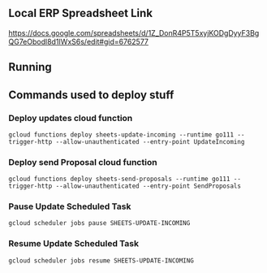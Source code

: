 ## Local ERP Spreadsheet Link

https://docs.google.com/spreadsheets/d/1Z_DonR4P5T5xyjKODgDyyF3BgQG7eObodl8d1IWxS6s/edit#gid=6762577

## Running

## Commands used to deploy stuff

### Deploy updates cloud function 

`gcloud functions deploy sheets-update-incoming --runtime go111 --trigger-http --allow-unauthenticated --entry-point UpdateIncoming`

### Deploy send Proposal cloud function

`gcloud functions deploy sheets-send-proposals --runtime go111 --trigger-http --allow-unauthenticated --entry-point SendProposals`

### Pause Update Scheduled Task

`gcloud scheduler jobs pause SHEETS-UPDATE-INCOMING`

### Resume Update Scheduled Task

`gcloud scheduler jobs resume SHEETS-UPDATE-INCOMING`
